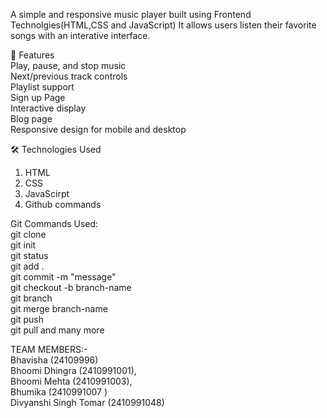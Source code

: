A simple and responsive music player built using Frontend Technolgies(HTML,CSS and JavaScript)
It allows users listen their favorite songs with an interative interface.

🚀 Features<br>
Play, pause, and stop music<br>
Next/previous track controls<br>
Playlist support<br>
Sign up Page<br>
Interactive display<br>
Blog page<br>
Responsive design for mobile and desktop<br>

🛠️ Technologies Used
1. HTML
2. CSS
3. JavaScirpt
4. Github commands 

Git Commands Used:<br>
git clone<br>
git init<br>
git status<br>
git add .<br>
git commit -m "message"<br>
git checkout -b branch-name<br>
git branch<br>
git merge branch-name<br>
git push<br>
git pull and many more<br>

TEAM MEMBERS:- <br> Bhavisha (24109996)<br>
                Bhoomi Dhingra (2410991001),<br>
                Bhoomi Mehta (2410991003),<br>
                Bhumika (2410991007 )<br>
                Divyanshi Singh Tomar (2410991048)

